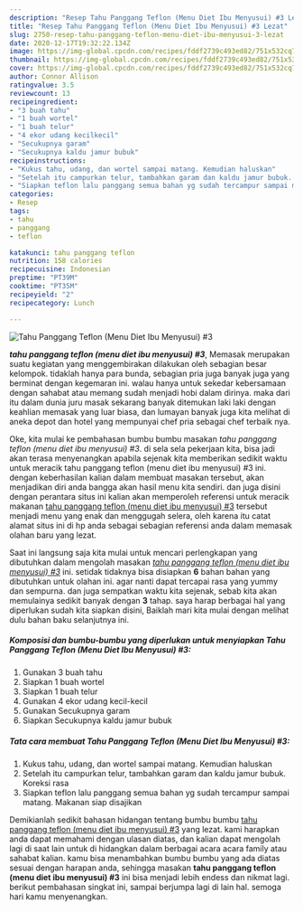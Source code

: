 ```yaml
---
description: "Resep Tahu Panggang Teflon (Menu Diet Ibu Menyusui) #3 Lezat"
title: "Resep Tahu Panggang Teflon (Menu Diet Ibu Menyusui) #3 Lezat"
slug: 2750-resep-tahu-panggang-teflon-menu-diet-ibu-menyusui-3-lezat
date: 2020-12-17T19:32:22.134Z
image: https://img-global.cpcdn.com/recipes/fddf2739c493ed82/751x532cq70/tahu-panggang-teflon-menu-diet-ibu-menyusui-3-foto-resep-utama.jpg
thumbnail: https://img-global.cpcdn.com/recipes/fddf2739c493ed82/751x532cq70/tahu-panggang-teflon-menu-diet-ibu-menyusui-3-foto-resep-utama.jpg
cover: https://img-global.cpcdn.com/recipes/fddf2739c493ed82/751x532cq70/tahu-panggang-teflon-menu-diet-ibu-menyusui-3-foto-resep-utama.jpg
author: Connor Allison
ratingvalue: 3.5
reviewcount: 13
recipeingredient:
- "3 buah tahu"
- "1 buah wortel"
- "1 buah telur"
- "4 ekor udang kecilkecil"
- "Secukupnya garam"
- "Secukupnya kaldu jamur bubuk"
recipeinstructions:
- "Kukus tahu, udang, dan wortel sampai matang. Kemudian haluskan"
- "Setelah itu campurkan telur, tambahkan garam dan kaldu jamur bubuk. Koreksi rasa"
- "Siapkan teflon lalu panggang semua bahan yg sudah tercampur sampai matang. Makanan siap disajikan"
categories:
- Resep
tags:
- tahu
- panggang
- teflon

katakunci: tahu panggang teflon 
nutrition: 158 calories
recipecuisine: Indonesian
preptime: "PT39M"
cooktime: "PT35M"
recipeyield: "2"
recipecategory: Lunch

---
```



![Tahu Panggang Teflon (Menu Diet Ibu Menyusui) #3](https://img-global.cpcdn.com/recipes/fddf2739c493ed82/751x532cq70/tahu-panggang-teflon-menu-diet-ibu-menyusui-3-foto-resep-utama.jpg)

<b><i>tahu panggang teflon (menu diet ibu menyusui) #3</i></b>, Memasak merupakan suatu kegiatan yang menggembirakan dilakukan oleh sebagian besar kelompok. tidaklah hanya para bunda, sebagian pria juga banyak juga yang berminat dengan kegemaran ini. walau hanya untuk sekedar kebersamaan dengan sahabat atau memang sudah menjadi hobi dalam dirinya. maka dari itu dalam dunia juru masak sekarang banyak ditemukan laki laki dengan keahlian memasak yang luar biasa, dan lumayan banyak juga kita melihat di aneka depot dan hotel yang mempunyai chef pria sebagai chef terbaik nya.

Oke, kita mulai ke pembahasan bumbu bumbu masakan <i>tahu panggang teflon (menu diet ibu menyusui) #3</i>. di sela sela pekerjaan kita, bisa jadi akan terasa menyenangkan apabila sejenak kita memberikan sedikit waktu untuk meracik tahu panggang teflon (menu diet ibu menyusui) #3 ini. dengan keberhasilan kalian dalam membuat masakan tersebut, akan menjadikan diri anda bangga akan hasil menu kita sendiri. dan juga disini dengan perantara situs ini kalian akan memperoleh referensi untuk meracik makanan <u>tahu panggang teflon (menu diet ibu menyusui) #3</u> tersebut menjadi menu yang enak dan menggugah selera, oleh karena itu catat alamat situs ini di hp anda sebagai sebagian referensi anda dalam memasak olahan baru yang lezat.




Saat ini langsung saja kita mulai untuk mencari perlengkapan yang dibutuhkan dalam mengolah masakan <u><i>tahu panggang teflon (menu diet ibu menyusui) #3</i></u> ini. setidak tidaknya bisa disiapkan <b>6</b> bahan bahan yang dibutuhkan untuk olahan ini. agar nanti dapat tercapai rasa yang yummy dan sempurna. dan juga sempatkan waktu kita sejenak, sebab kita akan memulainya sedikit banyak dengan <b>3</b> tahap. saya harap berbagai hal yang diperlukan sudah kita siapkan disini, Baiklah mari kita mulai dengan melihat dulu bahan baku selanjutnya ini.

<!--inarticleads1-->

##### Komposisi dan bumbu-bumbu yang diperlukan untuk menyiapkan Tahu Panggang Teflon (Menu Diet Ibu Menyusui) #3:

1. Gunakan 3 buah tahu
1. Siapkan 1 buah wortel
1. Siapkan 1 buah telur
1. Gunakan 4 ekor udang kecil-kecil
1. Gunakan Secukupnya garam
1. Siapkan Secukupnya kaldu jamur bubuk




<!--inarticleads2-->

##### Tata cara membuat Tahu Panggang Teflon (Menu Diet Ibu Menyusui) #3:

1. Kukus tahu, udang, dan wortel sampai matang. Kemudian haluskan
1. Setelah itu campurkan telur, tambahkan garam dan kaldu jamur bubuk. Koreksi rasa
1. Siapkan teflon lalu panggang semua bahan yg sudah tercampur sampai matang. Makanan siap disajikan




Demikianlah sedikit bahasan hidangan tentang bumbu bumbu <u>tahu panggang teflon (menu diet ibu menyusui) #3</u> yang lezat. kami harapkan anda dapat memahami dengan ulasan diatas, dan kalian dapat mengolah lagi di saat lain untuk di hidangkan dalam berbagai acara acara family atau sahabat kalian. kamu bisa menambahkan bumbu bumbu yang ada diatas sesuai dengan harapan anda, sehingga masakan <b>tahu panggang teflon (menu diet ibu menyusui) #3</b> ini bisa menjadi lebih endess dan nikmat lagi. berikut pembahasan singkat ini, sampai berjumpa lagi di lain hal. semoga hari kamu menyenangkan.
